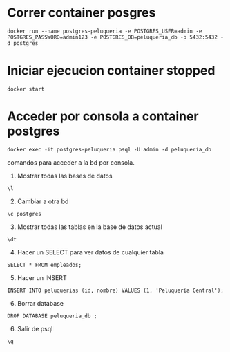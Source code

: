 
# Correr container posgres
```
docker run --name postgres-peluqueria -e POSTGRES_USER=admin -e POSTGRES_PASSWORD=admin123 -e POSTGRES_DB=peluqueria_db -p 5432:5432 -d postgres
```

# Iniciar ejecucion container stopped
```
docker start
```

# Acceder por consola a container postgres 
```
docker exec -it postgres-peluqueria psql -U admin -d peluqueria_db 
```

comandos para acceder a la bd por consola.

1. Mostrar todas las bases de datos
```
\l
```

2. Cambiar a otra bd
```
\c postgres
```

3. Mostrar todas las tablas en la base de datos actual
```
\dt
```

4. Hacer un SELECT para ver datos de cualquier tabla
```
SELECT * FROM empleados;
```

5. Hacer un INSERT
```
INSERT INTO peluquerias (id, nombre) VALUES (1, 'Peluquería Central');
```

6. Borrar database
```
DROP DATABASE peluqueria_db ;
```

6. Salir de psql
```
\q
```